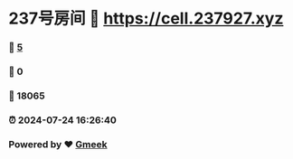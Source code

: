 # 237号房间 :link: https://cell.237927.xyz 
### :page_facing_up: [5](https://cell.237927.xyz/tag.html) 
### :speech_balloon: 0 
### :hibiscus: 18065 
### :alarm_clock: 2024-07-24 16:26:40 
### Powered by :heart: [Gmeek](https://github.com/Meekdai/Gmeek)
